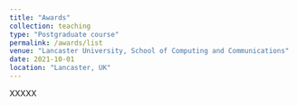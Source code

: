 ```yaml
---
title: "Awards"
collection: teaching
type: "Postgraduate course"
permalink: /awards/list
venue: "Lancaster University, School of Computing and Communications"
date: 2021-10-01
location: "Lancaster, UK"
---
```


XXXXX

